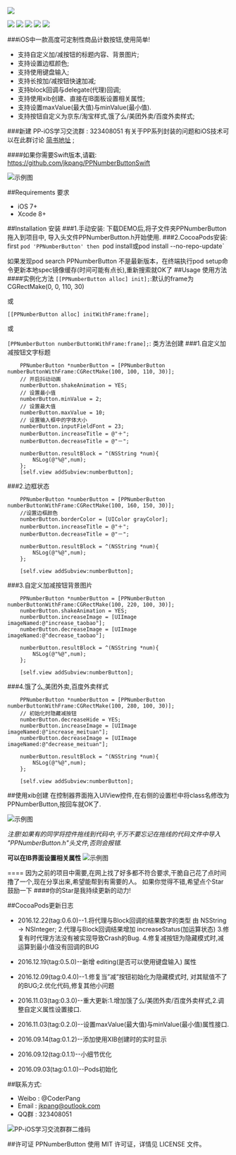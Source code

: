 ![](https://github.com/jkpang/PPNumberButton/blob/master/Picture/PPNumberButton.png)

![](https://img.shields.io/badge/platform-iOS-red.svg) ![](https://img.shields.io/badge/language-Objective--C-orange.svg) ![](https://img.shields.io/badge/pod-v0.6.0-blue.svg) ![](https://img.shields.io/badge/license-MIT%20License-brightgreen.svg)  [![](https://img.shields.io/badge/weibo-%40CoderPang-yellow.svg)](http://weibo.com/5743737098/profile?rightmod=1&wvr=6&mod=personinfo&is_all=1)

###iOS中一款高度可定制性商品计数按钮,使用简单!

* 支持自定义加/减按钮的标题内容、背景图片;
* 支持设置边框颜色;
* 支持使用键盘输入;
* 支持长按加/减按钮快速加减; 
* 支持block回调与delegate(代理)回调;
* 支持使用xib创建、直接在IB面板设置相关属性;
* 支持设置maxValue(最大值)与minValue(最小值).
* 支持按钮自定义为京东/淘宝样式,饿了么/美团外卖/百度外卖样式;

###新建 PP-iOS学习交流群 : 323408051 有关于PP系列封装的问题和iOS技术可以在此群讨论
[简书地址](http://www.jianshu.com/p/0b6f53a1ccaf) ;

####如果你需要Swift版本,请戳: https://github.com/jkpang/PPNumberButtonSwift

![示例图](https://github.com/jkpang/PPNumberButton/blob/master/Picture/PPNumberButton.gif)

##Requirements 要求
* iOS 7+
* Xcode 8+

##Installation 安装
###1.手动安装:
下载DEMO后,将子文件夹PPNumberButton拖入到项目中, 导入头文件PPNumberButton.h开始使用.
###2.CocoaPods安装:
first
`pod 'PPNumberButton'
then
`pod install或pod install --no-repo-update`

如果发现pod search PPNumberButton 不是最新版本，在终端执行pod setup命令更新本地spec镜像缓存(时间可能有点长),重新搜索就OK了
##Usage 使用方法
####实例化方法
`[[PPNumberButton alloc] init];`:默认的frame为CGRectMake(0, 0, 110, 30)

或

`[[PPNumberButton alloc] initWithFrame:frame];`

或

`[PPNumberButton numberButtonWithFrame:frame];`: 类方法创建
###1.自定义加减按钮文字标题

```objc
 	PPNumberButton *numberButton = [PPNumberButton numberButtonWithFrame:CGRectMake(100, 100, 110, 30)];
    // 开启抖动动画
    numberButton.shakeAnimation = YES;
    // 设置最小值
    numberButton.minValue = 2;
    // 设置最大值
    numberButton.maxValue = 10;
    // 设置输入框中的字体大小
    numberButton.inputFieldFont = 23;
    numberButton.increaseTitle = @"＋";
    numberButton.decreaseTitle = @"－";
    
    numberButton.resultBlock = ^(NSString *num){
        NSLog(@"%@",num);
    };
    [self.view addSubview:numberButton];
```
###2.边框状态

```objc
	PPNumberButton *numberButton = [PPNumberButton numberButtonWithFrame:CGRectMake(100, 160, 150, 30)];
    //设置边框颜色
    numberButton.borderColor = [UIColor grayColor];
    numberButton.increaseTitle = @"＋";
    numberButton.decreaseTitle = @"－";
    
    numberButton.resultBlock = ^(NSString *num){
        NSLog(@"%@",num);
    };
    
    [self.view addSubview:numberButton];

```
###3.自定义加减按钮背景图片

```objc
 	PPNumberButton *numberButton = [PPNumberButton numberButtonWithFrame:CGRectMake(100, 220, 100, 30)];
    numberButton.shakeAnimation = YES;
    numberButton.increaseImage = [UIImage imageNamed:@"increase_taobao"];
    numberButton.decreaseImage = [UIImage imageNamed:@"decrease_taobao"];
    
    numberButton.resultBlock = ^(NSString *num){
        NSLog(@"%@",num);
    };
    
    [self.view addSubview:numberButton];
```
###4.饿了么,美团外卖,百度外卖样式

```objc
	PPNumberButton *numberButton = [PPNumberButton numberButtonWithFrame:CGRectMake(100, 280, 100, 30)];
    // 初始化时隐藏减按钮
    numberButton.decreaseHide = YES;
    numberButton.increaseImage = [UIImage imageNamed:@"increase_meituan"];
    numberButton.decreaseImage = [UIImage imageNamed:@"decrease_meituan"];
    
    numberButton.resultBlock = ^(NSString *num){
        NSLog(@"%@",num);
    };
    
    [self.view addSubview:numberButton];
```

##使用xib创建
在控制器界面拖入UIView控件,在右侧的设置栏中将class名修改为PPNumberButton,按回车就OK了.

![示例图](https://github.com/jkpang/PPNumberButton/blob/master/Picture/photo1.png)

_*注意!如果有的同学将控件拖线到代码中,千万不要忘记在拖线的代码文件中导入 "PPNumberButton.h"头文件,否则会报错.*_

**可以在IB界面设置相关属性**
![示例图](https://github.com/jkpang/PPNumberButton/blob/master/Picture/photo2.png)

====
因为之前的项目中需要,在网上找了好多都不符合要求,干脆自己花了点时间撸了一个,现在分享出来,希望能帮到有需要的人。 如果你觉得不错,希望点个Star鼓励一下
####你的Star是我持续更新的动力!

##CocoaPods更新日志
* 2016.12.22(tag:0.6.0)--1.将代理与Block回调的结果数字的类型 由 NSString -> NSInteger;
								  2.代理与Block回调结果增加 increaseStatus(加运算状态)
								  3.修复有时代理方法没有被实现导致Crash的Bug.
								  4.修复减按钮为隐藏模式时,减运算到最小值没有回调的BUG
								  
* 2016.12.19(tag:0.5.0)--新增 editing(是否可以使用键盘输入) 属性
* 2016.12.09(tag:0.4.0)--1.修复当”减”按钮初始化为隐藏模式时, 对其赋值不了的BUG;2.优化代码,修复其他小问题
* 2016.11.03(tag:0.3.0)--重大更新:1.增加饿了么/美团外卖/百度外卖样式,2.调整自定义属性设置接口.
* 2016.11.03(tag:0.2.0)--设置maxValue(最大值)与minValue(最小值)属性接口.
* 2016.09.14(tag:0.1.2)--添加使用XIB创建时的实时显示
* 2016.09.12(tag:0.1.1)--小细节优化
* 2016.09.03(tag:0.1.0)--Pods初始化

##联系方式:
* Weibo : @CoderPang
* Email : jkpang@outlook.com
* QQ群 : 323408051

![PP-iOS学习交流群群二维码](https://github.com/jkpang/PPCounter/blob/master/PP-iOS%E5%AD%A6%E4%B9%A0%E4%BA%A4%E6%B5%81%E7%BE%A4%E7%BE%A4%E4%BA%8C%E7%BB%B4%E7%A0%81.png)

##许可证
PPNumberButton 使用 MIT 许可证，详情见 LICENSE 文件。


